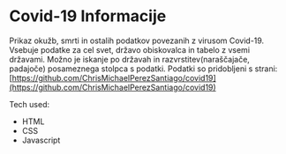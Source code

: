# Covid-19 Informacije

Prikaz okužb, smrti in ostalih podatkov povezanih z virusom Covid-19. 
Vsebuje podatke za cel svet, državo obiskovalca in tabelo z vsemi državami.
Možno je iskanje po državah in razvrstitev(naraščajače, padajoče) posameznega stolpca s podatki.
Podatki so pridobljeni s strani: [https://github.com/ChrisMichaelPerezSantiago/covid19](https://github.com/ChrisMichaelPerezSantiago/covid19)

Tech used:
 - HTML
 - CSS
 - Javascript
